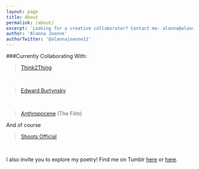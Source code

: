 ```yaml
---
layout: page
title: About 
permalink: /about/
excerpt: 'Looking for a creative collaborator? Contact me: alanna@alannajoanne.com!'
author: 'Alanna Joanne'
authorTwitter: '@alannajoanne11'
---
```


###Currently Collaborating With:

> [Think2Thing](https://twitter.com/Think2thing)  

<br>

> [Edward Burtynsky](https://twitter.com/edwardburtynsky)  

<br>

> [Anthropocene](https://twitter.com/anthropocene) (The Film)  

And of course

>[Shoots Official](http://shootsofficial.com)

<br>

I also invite you to explore my poetry! Find me on Tumblr [here](http://alannajoanne.tumblr.com) or [here](http://seasalt-stardust-wanderlust.tumblr.com).

